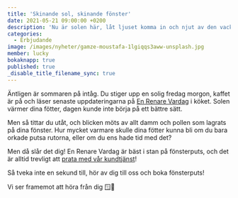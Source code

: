 ```yaml
---
title: 'Skinande sol, skinande fönster'
date: 2021-05-21 09:00:00 +0200
description: 'Nu är solen här, låt ljuset komma in och njut av den vackra himmelen.'
categories:
  - Erbjudande
image: /images/nyheter/gamze-moustafa-1lgiqqs3aww-unsplash.jpg
member: lucky
bokaknapp: true
published: true
_disable_title_filename_sync: true
---
```

Äntligen är sommaren p&aring; int&aring;g. Du stiger upp en solig fredag morgon, kaffet är p&aring; och läser senaste uppdateringarna p&aring; [En Renare Vardag](/arkiv/) i köket. Solen värmer dina fötter, dagen kunde inte börja p&aring; ett bättre sätt.

Men s&aring; tittar du ut&aring;t, och blicken möts av allt damm och pollen som lagrats p&aring; dina fönster. Hur mycket varmare skulle dina fötter kunna bli om du bara orkade putsa rutorna, eller om du ens hade tid med det?

Men d&aring; sl&aring;r det dig\! En Renare Vardag är bäst i stan p&aring; fönsterputs, och det är alltid trevligt att [prata med v&aring;r kundtjänst](/kontakta-oss/)\!

S&aring; tveka inte en sekund till, hör av dig till oss och boka fönsterputs\!

Vi ser framemot att höra fr&aring;n dig 🪟🌄

&nbsp;

&nbsp;
